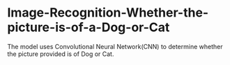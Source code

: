 # Image-Recognition-Whether-the-picture-is-of-a-Dog-or-Cat
The model uses Convolutional Neural Network(CNN) to determine whether the picture provided is of Dog or Cat.
